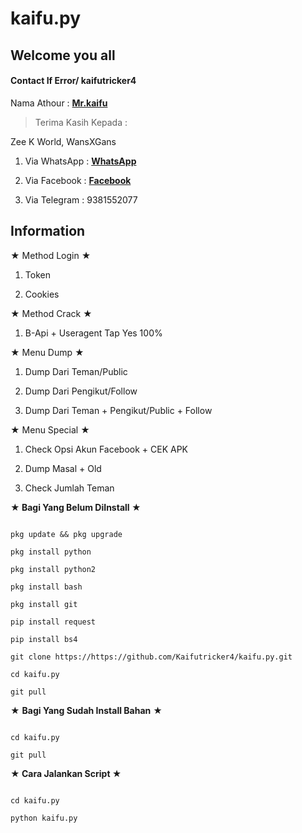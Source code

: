 # kaifu.py
>

## Welcome you all

>

#### Contact If Error/ kaifutricker4

>

Nama Athour : [**Mr.kaifu**](https://github.com/kaifutricker4)

> Terima Kasih Kepada : 

Zee K World, WansXGans

>

1. Via WhatsApp : [**WhatsApp**](https://wa.me/9381553077)

2. Via Facebook : [**Facebook**](https://fb.me/nofb)

3. Via Telegram : 9381552077

>

## Information

★ Method Login ★

>

1. Token

2. Cookies 

>

★ Method Crack ★

>

1. B-Api + Useragent Tap Yes 100%

>

★ Menu Dump ★

>

1. Dump Dari Teman/Public

2. Dump Dari Pengikut/Follow

3. Dump Dari Teman + Pengikut/Public + Follow

>

★ Menu Special ★

1. Check Opsi Akun Facebook + CEK APK

2. Dump Masal + Old

3. Check Jumlah Teman

>

**★ Bagi Yang Belum DiInstall ★**

>

```

pkg update && pkg upgrade

pkg install python

pkg install python2

pkg install bash

pkg install git

pip install request

pip install bs4

git clone https://https://github.com/Kaifutricker4/kaifu.py.git

cd kaifu.py

git pull

```

>

★ **Bagi Yang Sudah Install Bahan** ★

>

```

cd kaifu.py

git pull

```

>

**★ Cara Jalankan Script ★**

>

```

cd kaifu.py

python kaifu.py

```


